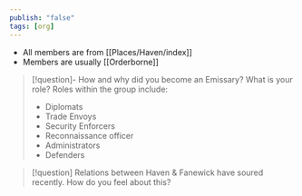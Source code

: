 ```yaml
---
publish: "false"
tags: [org]
---
```


- All members are from [[Places/Haven/index]]
- Members are usually [[Orderborne]]
> [!question]- How and why did you become an Emissary? What is your role?
Roles within the group include:
> - Diplomats
> - Trade Envoys
> - Security Enforcers
> - Reconnaissance officer
> - Administrators
> - Defenders

> [!question] Relations between Haven & Fanewick have soured recently. How do you feel about this?
